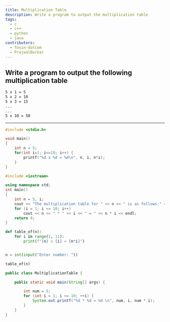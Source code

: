 ```yaml
---
title: Multiplication Table
description: Write a program to output the multiplication table
tags:
  - c
  - c++
  - python
  - java
contributors:
  - Tosin-dotcom
  - PrajwalBorkar
---
```


## Write a program to output the following multiplication table

```txt
5 x 1 = 5
5 x 2 = 10
5 x 3 = 15
...
...
5 x 10 = 50
```

---

<CodeBlock>

```c
#include <stdio.h>

void main()
{
    int n = 5;
    for(int i=1; i<=10; i++) {
        printf("%d x %d = %d\n", n, i, n*i);
    }
}
```
                       
```cpp
#include <iostream>

using namespace std;
int main()
{
    int n = 5, i;
    cout << "The multiplication table for " << n << " is as follows:" << endl;
    for (i = 1; i <= 10; i++)
        cout << n << " * " << i << " = " << n * i << endl;
    return 0;
}          
```                       

```python
def table_of(n):
    for i in range(1, 11):
        print(f"{n} x {i} = {n*i}")


n = int(input("Enter number: "))

table_of(n)
```

                       
```java
public class MultiplicationTable {

    public static void main(String[] args) {

        int num = 5;
        for (int i = 1; i <= 10; ++i) {
            System.out.printf("%d * %d = %d \n", num, i, num * i);
        }
    }
}
```  
</CodeBlock>
